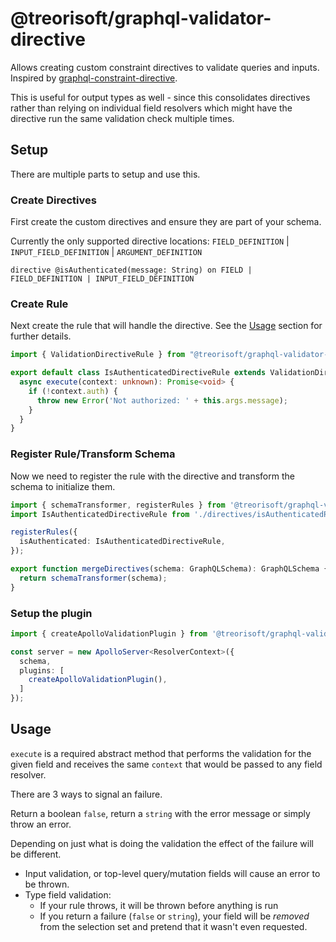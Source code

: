 # @treorisoft/graphql-validator-directive

Allows creating custom constraint directives to validate queries and inputs. Inspired by [graphql-constraint-directive](https://github.com/confuser/graphql-constraint-directive).

This is useful for output types as well - since this consolidates directives rather than relying on individual field resolvers which might have the directive run the same validation check multiple times.

## Setup

There are multiple parts to setup and use this.

### Create Directives

First create the custom directives and ensure they are part of your schema.

Currently the only supported directive locations: `FIELD_DEFINITION` | `INPUT_FIELD_DEFINITION` | `ARGUMENT_DEFINITION`

```gql
directive @isAuthenticated(message: String) on FIELD | FIELD_DEFINITION | INPUT_FIELD_DEFINITION
```

### Create Rule

Next create the rule that will handle the directive. See the [Usage](#usage) section for further details.

```ts
import { ValidationDirectiveRule } from "@treorisoft/graphql-validator-directive";

export default class IsAuthenticatedDirectiveRule extends ValidationDirectiveRule<Record<string, any>, any, unknown> {
  async execute(context: unknown): Promise<void> {
    if (!context.auth) {
      throw new Error('Not authorized: ' + this.args.message);
    }
  }  
}
```

### Register Rule/Transform Schema

Now we need to register the rule with the directive and transform the schema to initialize them.

```ts
import { schemaTransformer, registerRules } from '@treorisoft/graphql-validator-directive';
import IsAuthenticatedDirectiveRule from './directives/isAuthenticatedRule';

registerRules({
  isAuthenticated: IsAuthenticatedDirectiveRule,
});

export function mergeDirectives(schema: GraphQLSchema): GraphQLSchema {
  return schemaTransformer(schema);
}
```

### Setup the plugin

```ts
import { createApolloValidationPlugin } from '@treorisoft/graphql-validator-directive';

const server = new ApolloServer<ResolverContext>({
  schema,
  plugins: [
    createApolloValidationPlugin(),
  ]
});
```

## Usage

`execute` is a required abstract method that performs the validation for the given field and receives the same `context` that would be passed to any field resolver.

There are 3 ways to signal an failure.

Return a boolean `false`, return a `string` with the error message or simply throw an error.

Depending on just what is doing the validation the effect of the failure will be different.

- Input validation, or top-level query/mutation fields will cause an error to be thrown.
- Type field validation:
  - If your rule throws, it will be thrown before anything is run
  - If you return a failure (`false` or `string`), your field will be _removed_ from the selection set and pretend that it wasn't even requested.